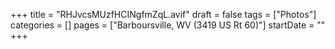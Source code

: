 +++
title = "RHJvcsMUzfHCINgfmZqL.avif"
draft = false
tags = ["Photos"]
categories = []
pages = ["Barboursville, WV (3419 US Rt 60)"]
startDate = ""
+++
